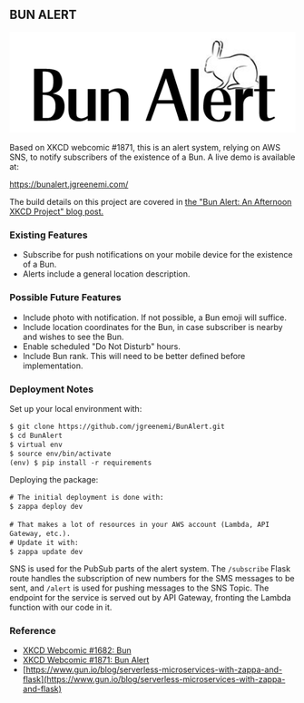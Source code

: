 ## BUN ALERT

![Bun Alert Logo](https://github.com/jgreenemi/BunAlert/raw/master/static/bunalertlogo.png)

Based on XKCD webcomic #1871, this is an alert system, relying on AWS SNS, to notify subscribers of the existence of a Bun. A live demo is available at:

https://bunalert.jgreenemi.com/

The build details on this project are covered in [the "Bun Alert: An Afternoon XKCD Project" blog post.](https://jgreenemi.com/bun-alert-an-afternoon-xkcd-project/)

### Existing Features

- Subscribe for push notifications on your mobile device for the existence of a Bun. 
- Alerts include a general location description.

### Possible Future Features

- Include photo with notification. If not possible, a Bun emoji will suffice.
- Include location coordinates for the Bun, in case subscriber is nearby and wishes to see the Bun.
- Enable scheduled "Do Not Disturb" hours.
- Include Bun rank. This will need to be better defined before implementation.

### Deployment Notes

Set up your local environment with:

```
$ git clone https://github.com/jgreenemi/BunAlert.git
$ cd BunAlert
$ virtual env
$ source env/bin/activate
(env) $ pip install -r requirements
```

Deploying the package: 

```
# The initial deployment is done with:
$ zappa deploy dev

# That makes a lot of resources in your AWS account (Lambda, API Gateway, etc.).
# Update it with:
$ zappa update dev
```

SNS is used for the PubSub parts of the alert system. The `/subscribe` Flask route handles the subscription of new numbers for the SMS messages to be sent, and `/alert` is used for pushing messages to the SNS Topic. The endpoint for the service is served out by API Gateway, fronting the Lambda function with our code in it. 

### Reference

- [XKCD Webcomic #1682: Bun](https://xkcd.com/1682/)
- [XKCD Webcomic #1871: Bun Alert](https://xkcd.com/1871/)
- [https://www.gun.io/blog/serverless-microservices-with-zappa-and-flask](https://www.gun.io/blog/serverless-microservices-with-zappa-and-flask)
